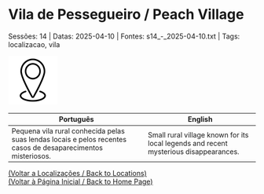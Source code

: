 
# Vila de Pessegueiro / Peach Village

Sessões: 14 | Datas: 2025-04-10 | Fontes: s14_-_2025-04-10.txt | Tags: localizacao, vila

![Vila de Pessegueiro](blank.png)

| Português | English |
|-----------|---------|
| Pequena vila rural conhecida pelas suas lendas locais e pelos recentes casos de desaparecimentos misteriosos. | Small rural village known for its local legends and recent mysterious disappearances. |

[(Voltar a Localizações / Back to Locations)](localizacoes.md)  
[(Voltar à Página Inicial / Back to Home Page)](home.md)



















